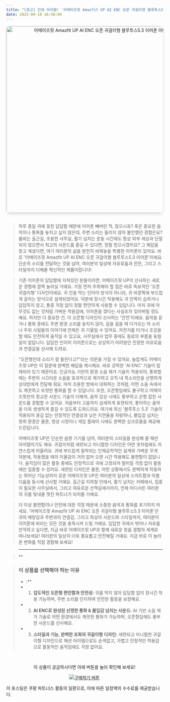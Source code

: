 ```yaml
---
title: "[광고] 인생 아이템! '어메이즈핏 Amazfit UP AI ENC 오픈 귀걸이형 블루투스5.3 이어폰'을(를) 만나보세요."
date: 2025-09-10 16:58:04
---
```


<div align="center">
    <a href="https://link.coupang.com/re/AFFSDP?lptag=AF8916626&pageKey=8691080177&itemId=25233305176&vendorItemId=92516813730&traceid=V0-153-ca31a00e71e5f82c&requestid=20250911015744424017582839&token=31850C%7CMIXED" target="_blank">
        <img src="https://ads-partners.coupang.com/image1/tKIJ4TGGvX0T42EbtJxETOYwkwo_TclcrO0xAghWX-2KUoRjBZ8t-wEPJj9pKLt-D-G8dPNXPVKVt09KsXm62_bheOtKAEpDPUbPBJOJgWVyYu32E-9cUFQWtpGnuPpZQX2_pbmB6q7RlhdKpyGLanUxiXPb2YHnr7VFd1NMgL6W0AAZBRyKH-JfIcNvpnrdaTpOdeybXvHSxcAcWqqEXEocDQHM_B1nUCs4c7S2fheeG5wkYGRjZNJNA8KRpwvS68OBJIlNt2BxV9YLGJ0jOTnIVpZ_" alt="어메이즈핏 Amazfit UP AI ENC 오픈 귀걸이형 블루투스5.3 이어폰 이미지" width="600" style="max-width: 100%; height: auto; border-radius: 12px; border: 1px solid #e0e0e0; box-shadow: 0 4px 8px rgba(0,0,0,0.1);">
    </a>
</div>
<br>

> 하루 종일 귀에 꽂힌 답답함 때문에 이어폰 빼버린 적, 많으시죠? 혹은 중요한 음악이나 통화를 놓치고 싶지 않은데, 주변 소리는 들리지 않아 불안했던 경험은요? 붐비는 출근길, 조용한 사무실, 활기 넘치는 운동 시간에도 항상 외부 세상과 단절되지 않으면서 최고의 사운드를 즐길 수 있다면, 정말 믿으시겠어요? 그 해답을 찾고 계셨다면, 여기 여러분의 삶을 완전히 바꿔놓을 특별한 이어폰이 있어요. 바로 '어메이즈핏 Amazfit UP AI ENC 오픈 귀걸이형 블루투스5.3 이어폰'이에요. 단순히 소리를 전달하는 것을 넘어, 여러분의 일상에 자유로움과 안전, 그리고 스타일까지 더해줄 혁신적인 제품이랍니다!

> 기존 이어폰의 답답함에 지쳐있던 분들이라면, 어메이즈핏 UP이 선사하는 새로운 경험에 깜짝 놀라실 거예요. 가장 먼저 주목해야 할 점은 바로 독보적인 '오픈 귀걸이형' 디자인이에요. 귀 안을 막는 인이어 방식이 아니라, 귀 바깥쪽에 부드럽게 걸치는 방식으로 설계되었어요. 덕분에 장시간 착용해도 귀 안쪽이 습하거나 답답하지 않고, 통증 걱정 없이 정말 편안하게 사용할 수 있답니다. 마치 귀에 아무것도 없는 것처럼 가벼운 착용감에, 이어폰을 꼈다는 사실조차 잊어버릴 정도예요. 하지만 더 중요한 건, 이 오픈형 디자인이 선사하는 '안전'이에요. 음악을 듣거나 통화 중에도 주변 환경 소리를 놓치지 않아, 길을 걸을 때 다가오는 차 소리나 주위 사람들의 이야기에 언제든 귀 기울일 수 있어요. 자전거를 타거나 조깅을 할 때도 안전하게 움직일 수 있고요, 사무실에서 업무 중에도 동료의 부름을 놓칠 일이 없답니다. 답답한 인이어 이어폰으로는 상상하기 어려웠던 진정한 자유로움과 연결감을 선사해 드려요.

> "오픈형인데 소리가 잘 들린다고?"라는 의문을 가질 수 있어요. 놀랍게도 어메이즈핏 UP은 이 질문에 완벽한 해답을 제시해요. 바로 강력한 'AI ENC' 기술이 탑재되어 있기 때문이죠. 인공지능 기반의 환경 소음 제거 기술이 적용되어, 통화할 때는 주변의 시끄러운 소음을 효과적으로 제거하고 오직 내 목소리만을 선명하게 상대방에게 전달해 줘요. 마치 조용한 방에서 대화하는 것처럼, 어떤 소음 속에서도 깨끗하고 또렷한 통화를 할 수 있답니다. 또한, 오픈형임에도 불구하고 어메이즈핏만의 정교한 사운드 기술이 더해져, 음악 감상 시에도 풍부하고 균형 잡힌 사운드를 경험할 수 있어요. 저음부터 고음까지 섬세하게 표현되어, 좋아하는 음악을 더욱 생생하게 즐길 수 있도록 도와드려요. 여기에 최신 '블루투스 5.3' 기술이 적용되어 끊김 없는 안정적인 연결성과 낮은 지연율을 자랑하니, 몰입감 넘치는 청취 환경은 물론, 영상 시청이나 게임 플레이 시에도 완벽한 싱크로율을 제공해 드린답니다.

> 어메이즈핏 UP은 단순한 음향 기기를 넘어, 여러분의 스타일을 완성해 줄 패션 아이템이기도 해요. 귀걸이처럼 세련되고 미니멀한 디자인은 어떤 옷차림에도 자연스럽게 어울려요. 귀에 부드럽게 밀착되는 인체공학적인 설계와 가벼운 무게 덕분에, 착용했을 때의 이물감이 거의 없어 오랜 시간 착용해도 불편함이 없답니다. 움직임이 많은 활동 중에도 안정적으로 귀에 고정되어 떨어질 걱정 없이 활동에만 집중할 수 있어요. 세련된 디자인은 물론, 어떤 상황에서도 완벽하게 작동하는 뛰어난 기능성까지 갖춘 어메이즈핏 UP은 여러분의 일상에 스마트함과 아름다움을 동시에 선사할 거예요. 출근길 지하철 안에서, 활기 넘치는 카페에서, 집중이 필요한 사무실에서, 그리고 여유로운 산책길에서까지, 언제 어디서든 여러분의 귀를 빛내줄 멋진 파트너가 되어줄 거예요.

> 더 이상 불편함이나 안전에 대한 걱정 때문에 소중한 음악과 통화를 포기하지 마세요. '어메이즈핏 Amazfit UP AI ENC 오픈 귀걸이형 블루투스5.3 이어폰'은 귀의 해방감과 주변과의 연결감, 그리고 최상의 사운드와 스타일까지, 여러분이 이어폰에 바라는 모든 것을 충족시켜 드릴 거예요. 답답한 귀에서 벗어나 자유를 만끽하고 싶다면, 지금 바로 어메이즈핏 UP과 함께 새로운 청음 경험의 세계로 떠나보세요! 여러분의 일상이 더욱 풍요롭고 안전해질 거예요. 지금 바로 이 놀라운 변화를 직접 경험해 보세요!

> ---

> **


> ### 이 상품을 선택해야 하는 이유
> - :**
> - 1.  **압도적인 오픈형 편안함과 안전성:** 귀를 막지 않아 답답함 없이 장시간 착용 가능하며, 주변 소리를 인지하여 안전한 활동을 보장해요.
> - 2.  **AI ENC로 완성된 선명한 통화 & 몰입감 넘치는 사운드:** AI 기반 소음 제거 기술로 어떤 환경에서도 깨끗한 통화가 가능하며, 오픈형임에도 풍부한 사운드를 선사해요.
> - 3.  **스타일과 기능, 완벽한 조화의 귀걸이형 디자인:** 세련되고 미니멀한 귀걸이형 디자인으로 패션 아이템으로도 손색없고, 가볍고 안정적인 착용감으로 활동적인 움직임에도 걱정 없어요.


<br>

<div align="center">
  <p>이 상품이 궁금하시다면 아래 버튼을 눌러 확인해 보세요!</p>
  <a href="https://link.coupang.com/re/AFFSDP?lptag=AF8916626&pageKey=8691080177&itemId=25233305176&vendorItemId=92516813730&traceid=V0-153-ca31a00e71e5f82c&requestid=20250911015744424017582839&token=31850C%7CMIXED" target="_blank">
    <img src="https://img.shields.io/badge/지금 바로 구매하기-FF5722?style=for-the-badge&logo=coupa&logoColor=white" alt="구매하기 버튼">
  </a>
</div>

이 포스팅은 쿠팡 파트너스 활동의 일환으로, 이에 따른 일정액의 수수료를 제공받습니다.
